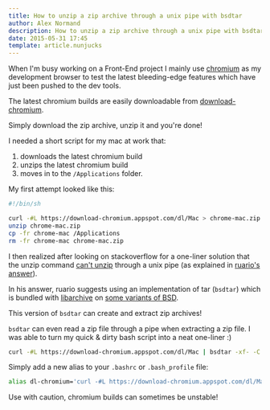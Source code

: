 ```yaml
---
title: How to unzip a zip archive through a unix pipe with bsdtar
author: Alex Normand
description: How to unzip a zip archive through a unix pipe with bsdtar
date: 2015-05-31 17:45
template: article.nunjucks
---
```


When I'm busy working on a Front-End project I mainly use [chromium](https://www.chromium.org/Home) as my development browser to test the latest bleeding-edge features which have just been pushed to the dev tools.

The latest chromium builds are easily downloadable from [download-chromium](https://download-chromium.appspot.com/).

Simply download the zip archive, unzip it and you're done!

<span class="more"></span>

I needed a short script for my mac at work that:

  1. downloads the latest chromium build
  2. unzips the latest chromium build
  3. moves in to the `/Applications` folder.

My first attempt looked like this:

```bash
#!/bin/sh

curl -#L https://download-chromium.appspot.com/dl/Mac > chrome-mac.zip
unzip chrome-mac.zip
cp -fr chrome-mac /Applications
rm -fr chrome-mac chrome-mac.zip
```

I then realized after looking on stackoverflow for a one-liner solution that the unzip command [can't unzip](https://serverfault.com/questions/26474/unzipping-files-that-are-flying-in-through-a-pipe) through a unix pipe (as explained in [ruario's answer](https://serverfault.com/a/589528)).

In his answer, ruario suggests using an implementation of tar (`bsdtar`) which is bundled with [libarchive](https://www.libarchive.org/) on [some variants of BSD](https://unix.stackexchange.com/a/104172).

This version of `bsdtar` can create and extract zip archives!

`bsdtar` can even read a zip file through a pipe when extracting a zip file.
I was able to turn my quick & dirty bash script into a neat one-liner :)

```bash
curl -#L https://download-chromium.appspot.com/dl/Mac | bsdtar -xf- -C /Applications
```

Simply add a new alias to your `.bashrc` or `.bash_profile` file:

```bash
alias dl-chromium='curl -#L https://download-chromium.appspot.com/dl/Mac | bsdtar -xf- -C /Applications'
```

Use with caution, chromium builds can sometimes be unstable!

